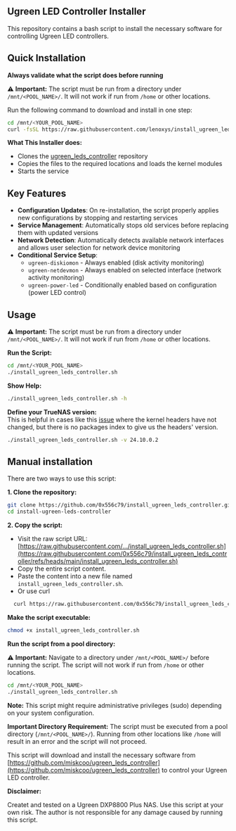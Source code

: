 ## Ugreen LED Controller Installer

This repository contains a bash script to install the necessary software for controlling Ugreen LED controllers.

## Quick Installation
**Always validate what the script does before running**</br>

⚠️ **Important:** The script must be run from a directory under `/mnt/<POOL_NAME>/`. It will not work if run from `/home` or other locations.

Run the following command to download and install in one step:</br>
```bash
cd /mnt/<YOUR_POOL_NAME>
curl -fsSL https://raw.githubusercontent.com/lenoxys/install_ugreen_leds_controller/main/install_ugreen_leds_controller.sh | sudo bash -s
```
**What This Installer does:**

- Clones the [ugreen_leds_controller](https://github.com/miskcoo/ugreen_leds_controller) repository
- Copies the files to the required locations and loads the kernel modules
- Starts the service

## Key Features

- **Configuration Updates**: On re-installation, the script properly applies new configurations by stopping and restarting services
- **Service Management**: Automatically stops old services before replacing them with updated versions
- **Network Detection**: Automatically detects available network interfaces and allows user selection for network device monitoring
- **Conditional Service Setup**: 
  - `ugreen-diskiomon` - Always enabled (disk activity monitoring)
  - `ugreen-netdevmon` - Always enabled on selected interface (network activity monitoring)
  - `ugreen-power-led` - Conditionally enabled based on configuration (power LED control)

## Usage

⚠️ **Important:** The script must be run from a directory under `/mnt/<POOL_NAME>/`. It will not work if run from `/home` or other locations.

**Run the Script:**
```bash
cd /mnt/<YOUR_POOL_NAME>
./install_ugreen_leds_controller.sh
```
**Show Help:**
```bash
./install_ugreen_leds_controller.sh -h
```
**Define your TrueNAS version:**</br>
This is helpful in cases like this [issue](https://github.com/0x556c79/install_ugreen_leds_controller/issues/1) where the kernel headers have not changed, but there is no packages index to give us the headers' version.
```bash
./install_ugreen_leds_controller.sh -v 24.10.0.2
```

## Manual installation

There are two ways to use this script:

**1. Clone the repository:**

```bash
git clone https://github.com/0x556c79/install_ugreen_leds_controller.git
cd install-ugreen-leds-controller
```

**2. Copy the script:**

* Visit the raw script URL: [https://raw.githubusercontent.com/.../install_ugreen_leds_controller.sh](https://raw.githubusercontent.com/0x556c79/install_ugreen_leds_controller/refs/heads/main/install_ugreen_leds_controller.sh)
* Copy the entire script content.
* Paste the content into a new file named `install_ugreen_leds_controller.sh`.
* Or use curl
```bash
  curl https://raw.githubusercontent.com/0x556c79/install_ugreen_leds_controller/refs/heads/main/install_ugreen_leds_controller.sh -o install_ugreen_leds_controller.sh
```

**Make the script executable:**

```bash
chmod +x install_ugreen_leds_controller.sh
```

**Run the script from a pool directory:**

⚠️ **Important:** Navigate to a directory under `/mnt/<POOL_NAME>/` before running the script. The script will not work if run from `/home` or other locations.

```bash
cd /mnt/<YOUR_POOL_NAME>
./install_ugreen_leds_controller.sh
```

**Note:** This script might require administrative privileges (sudo) depending on your system configuration. 

**Important Directory Requirement:** The script must be executed from a pool directory (`/mnt/<POOL_NAME>/`). Running from other locations like `/home` will result in an error and the script will not proceed. 

This script will download and install the necessary software from [https://github.com/miskcoo/ugreen_leds_controller](https://github.com/miskcoo/ugreen_leds_controller) to control your Ugreen LED controller.

**Disclaimer:** 

Createt and tested on a Ugreen DXP8800 Plus NAS.
Use this script at your own risk. The author is not responsible for any damage caused by running this script.

